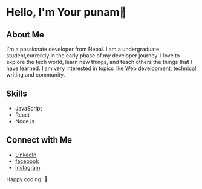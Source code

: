 # Hello, I'm Your punam👋

## About Me

I'm a passionate developer from Nepal. I am a undergraduate student,currently in the early phase of my developer journey. I love to explore the tech world, learn new things, and teach others the things that I have learned. I am very interested in topics like Web development, technical writing and community.
## Skills

- JavaScript
- React
- Node.js



## Connect with Me

- [LinkedIn](https://www.linkedin.com/in/punam-shrestha-30a1a3219/)
- [facebook](https://www.facebook.com/punam.shrestha.3726613/)
- [instagram](https://www.instagram.com/punam.shrestha.3726613/)

Happy coding! 🚀
